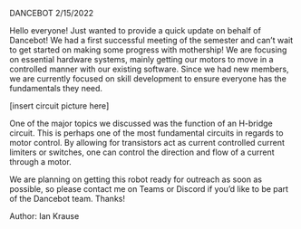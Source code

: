 DANCEBOT 2/15/2022



Hello everyone! Just wanted to provide a quick update on behalf of Dancebot! We had a first successful meeting of the semester and can’t wait to get started on making some progress with mothership! We are focusing on essential hardware systems, mainly getting our motors to move in a controlled manner with our existing software. Since we had new members, we are currently focused on skill development to ensure everyone has the fundamentals they need. 

[insert circuit picture here]

One of the major topics we discussed was the function of an H-bridge circuit. This is perhaps one of the most fundamental circuits in regards to motor control. By allowing for transistors act as current controlled current limiters or switches, one can control the direction and flow of a current through a motor. 

We are planning on getting this robot ready for outreach as soon as possible, so please contact me on Teams or Discord if you’d like to be part of the Dancebot team. Thanks! 

 

Author: Ian Krause 
